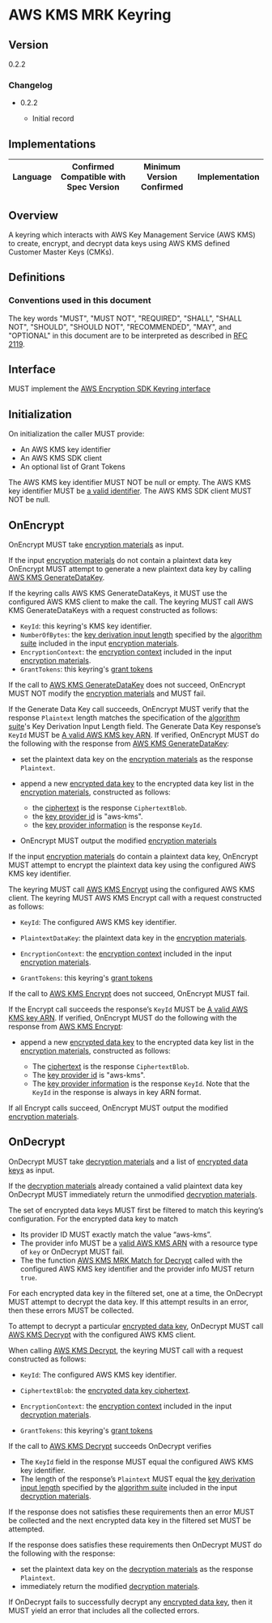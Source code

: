 [//]: # "Copyright Amazon.com Inc. or its affiliates. All Rights Reserved."
[//]: # "SPDX-License-Identifier: CC-BY-SA-4.0"

# AWS KMS MRK Keyring

## Version

0.2.2

### Changelog

- 0.2.2

  - Initial record

## Implementations

| Language | Confirmed Compatible with Spec Version | Minimum Version Confirmed | Implementation |
| -------- | -------------------------------------- | ------------------------- | -------------- |

## Overview

A keyring which interacts with AWS Key Management Service (AWS KMS)
to create, encrypt, and decrypt data keys
using AWS KMS defined Customer Master Keys (CMKs).

## Definitions

### Conventions used in this document

The key words "MUST", "MUST NOT", "REQUIRED", "SHALL", "SHALL NOT", "SHOULD", "SHOULD NOT", "RECOMMENDED", "MAY", and "OPTIONAL"
in this document are to be interpreted as described in [RFC 2119](https://tools.ietf.org/html/rfc2119).

## Interface

MUST implement the [AWS Encryption SDK Keyring interface](../keyring-interface.md#interface)

## Initialization

On initialization the caller MUST provide:

- An AWS KMS key identifier
- An AWS KMS SDK client
- An optional list of Grant Tokens

The AWS KMS key identifier MUST NOT be null or empty.
The AWS KMS key identifier MUST be [a valid identifier](aws-kms-key-arn.md#a-valid-aws-kms-identifier).
The AWS KMS SDK client MUST NOT be null.

## OnEncrypt

OnEncrypt MUST take [encryption materials](../structures.md#encryption-materials) as input.

If the input [encryption materials](../structures.md#encryption-materials) do not contain a plaintext data key
OnEncrypt MUST attempt to generate a new plaintext data key
by calling [AWS KMS GenerateDataKey](https://docs.aws.amazon.com/kms/latest/APIReference/API_GenerateDataKey.html).

If the keyring calls AWS KMS GenerateDataKeys,
it MUST use the configured AWS KMS client to make the call.
The keyring MUST call AWS KMS GenerateDataKeys with a request constructed as follows:

- `KeyId`: this keyring's KMS key identifier.
- `NumberOfBytes`: the [key derivation input length](../algorithm-suites.md#key-derivation-input-length)
  specified by the [algorithm suite](../algorithm-suites.md) included in the input [encryption materials](../structures.md#encryption-materials).
- `EncryptionContext`: the [encryption context](../structures.md#encryption-context)
  included in the input [encryption materials](../structures.md#encryption-materials).
- `GrantTokens`: this keyring's [grant tokens](https://docs.aws.amazon.com/kms/latest/developerguide/concepts.html#grant_token)

If the call to [AWS KMS GenerateDataKey](https://docs.aws.amazon.com/kms/latest/APIReference/API_GenerateDataKey.html) does not succeed,
OnEncrypt MUST NOT modify the [encryption materials](../structures.md#encryption-materials) and MUST fail.

If the Generate Data Key call succeeds, OnEncrypt MUST verify that the response `Plaintext` length matches
the specification of the [algorithm suite](../algorithm-suites.md)'s Key Derivation Input Length field.
The Generate Data Key response’s `KeyId` MUST be [A valid AWS KMS key ARN](aws-kms-key-arn.md#identifying-an-aws-kms-multi-region-key).
If verified, OnEncrypt MUST do the following with the response from [AWS KMS GenerateDataKey](https://docs.aws.amazon.com/kms/latest/APIReference/API_GenerateDataKey.html):

- set the plaintext data key on the [encryption materials](../structures.md#encryption-materials) as the response `Plaintext`.

- append a new [encrypted data key](../structures.md#encrypted-data-key) to the encrypted data key list in the [encryption materials](../structures.md#encryption-materials), constructed as follows:

  - the [ciphertext](../structures.md#ciphertext) is the response `CiphertextBlob`.
  - the [key provider id](../structures.md#key-provider-id) is "aws-kms".
  - the [key provider information](../structures.md#key-provider-information) is the response `KeyId`.

- OnEncrypt MUST output the modified [encryption materials](../structures.md#encryption-materials)

If the input [encryption materials](../structures.md#encryption-materials) do contain a plaintext data key,
OnEncrypt MUST attempt to encrypt the plaintext data key using the configured AWS KMS key identifier.

The keyring MUST call [AWS KMS Encrypt](https://docs.aws.amazon.com/kms/latest/APIReference/API_Encrypt.html) using the configured AWS KMS client.
The keyring MUST AWS KMS Encrypt call with a request constructed as follows:

- `KeyId`: The configured AWS KMS key identifier.
- `PlaintextDataKey`: the plaintext data key in the [encryption materials](../structures.md#encryption-materials).
- `EncryptionContext`: the [encryption context](../structures.md#encryption-context) included in the input [encryption materials](../structures.md#encryption-materials).

- `GrantTokens`: this keyring's [grant tokens](https://docs.aws.amazon.com/kms/latest/developerguide/concepts.html#grant_token)

If the call to [AWS KMS Encrypt](https://docs.aws.amazon.com/kms/latest/APIReference/API_Encrypt.html) does not succeed, OnEncrypt MUST fail.

If the Encrypt call succeeds the response’s `KeyId` MUST be [A valid AWS KMS key ARN](aws-kms-key-arn.md#a-valid-aws-kms-arn).
If verified, OnEncrypt MUST do the following with the response from [AWS KMS Encrypt](https://docs.aws.amazon.com/kms/latest/APIReference/API_Encrypt.html):

- append a new [encrypted data key](../structures.md#encrypted-data-key) to the encrypted data key list in the [encryption materials](../structures.md#encryption-materials), constructed as follows:

  - The [ciphertext](../structures.md#ciphertext) is the response `CiphertextBlob`.
  - The [key provider id](../structures.md#key-provider-id) is "aws-kms".
  - The [key provider information](../structures.md#key-provider-information) is the response `KeyId`. Note that the `KeyId` in the response is always in key ARN format.

If all Encrypt calls succeed, OnEncrypt MUST output the modified [encryption materials](../structures.md#encryption-materials).

## OnDecrypt

OnDecrypt MUST take [decryption materials](../structures.md#decryption-materials) and
a list of [encrypted data keys](../structures.md#encrypted-data-key) as input.

If the [decryption materials](../structures.md#decryption-materials) already contained a valid plaintext data key
OnDecrypt MUST immediately return the unmodified [decryption materials](../structures.md#decryption-materials).

The set of encrypted data keys MUST first be filtered to match this keyring’s configuration. For the encrypted data key to match

- Its provider ID MUST exactly match the value “aws-kms”.
- The provider info MUST be a [valid AWS KMS ARN](aws-kms-key-arn.md#a-valid-aws-kms-arn) with a resource type of `key` or OnDecrypt MUST fail.
- The the function [AWS KMS MRK Match for Decrypt](aws-kms-mrk-match-for-decrypt.md#implementation)
  called with the configured AWS KMS key identifier and the provider info MUST return `true`.

For each encrypted data key in the filtered set, one at a time, the OnDecrypt MUST attempt to decrypt the data key.
If this attempt results in an error, then these errors MUST be collected.

To attempt to decrypt a particular [encrypted data key](../structures.md#encrypted-data-key),
OnDecrypt MUST call [AWS KMS Decrypt](https://docs.aws.amazon.com/kms/latest/APIReference/API_Decrypt.html) with the configured AWS KMS client.

When calling [AWS KMS Decrypt](https://docs.aws.amazon.com/kms/latest/APIReference/API_Decrypt.html), the keyring MUST call with a request constructed as follows:

- `KeyId`: The configured AWS KMS key identifier.
- `CiphertextBlob`: the [encrypted data key ciphertext](../structures.md#ciphertext).
- `EncryptionContext`: the [encryption context](../structures.md#encryption-context) included in the input [decryption materials](../structures.md#decryption-materials).

- `GrantTokens`: this keyring's [grant tokens](https://docs.aws.amazon.com/kms/latest/developerguide/concepts.html#grant_token)

If the call to [AWS KMS Decrypt](https://docs.aws.amazon.com/kms/latest/APIReference/API_Decrypt.html) succeeds OnDecrypt verifies

- The `KeyId` field in the response MUST equal the configured AWS KMS key identifier.
- The length of the response’s `Plaintext` MUST equal the [key derivation input length](../algorithm-suites.md#key-derivation-input-length)
  specified by the [algorithm suite](../algorithm-suites.md) included in the input [decryption materials](../structures.md#decryption-materials).

If the response does not satisfies these requirements then an error MUST be collected
and the next encrypted data key in the filtered set MUST be attempted.

If the response does satisfies these requirements then OnDecrypt MUST do the following with the response:

- set the plaintext data key on the [decryption materials](../structures.md#decryption-materials) as the response `Plaintext`.
- immediately return the modified [decryption materials](../structures.md#decryption-materials).

If OnDecrypt fails to successfully decrypt any [encrypted data key](../structures.md#encrypted-data-key),
then it MUST yield an error that includes all the collected errors.
